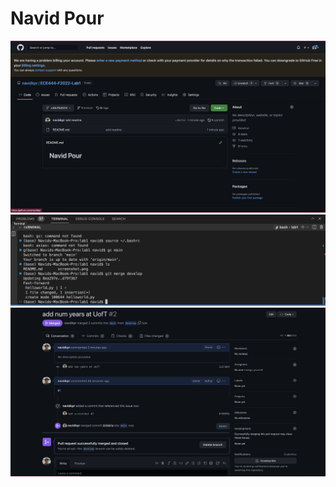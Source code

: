 # Navid Pour

![Screenshot 1](./screenshot_1.png)
![Screenshot 2](./screenshot_2.png)
![Screenshot 3](./screenshot_3.png)